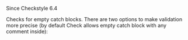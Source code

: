 Since Checkstyle 6.4

Checks for empty catch blocks. There are two options to make validation more precise (by default Check allows empty catch block with any comment inside):
